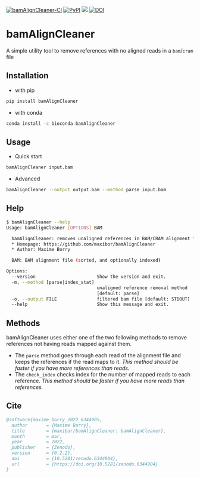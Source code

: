 [![bamAlignCleaner-CI](https://github.com/maxibor/bamAlignCleaner/actions/workflows/ci.yml/badge.svg)](https://github.com/maxibor/bamAlignCleaner/actions/workflows/ci.yml) [![PyPI](https://img.shields.io/pypi/v/bamAlignCleaner?color=green&label=Install%20with%20pip)](https://pypi.org/project/bamAlignCleaner/) [![](https://img.shields.io/badge/install%20with-bioconda-brightgreen.svg?style=flat)](https://anaconda.org/bioconda/bamAlignCleaner) [![DOI](https://zenodo.org/badge/DOI/10.5281/zenodo.6344904.svg)](https://doi.org/10.5281/zenodo.6344904)



# bamAlignCleaner

A simple utility tool to remove references with no aligned reads in a `bam`/`cram` file

## Installation

* with pip 

```bash
pip install bamAlignCleaner 
```

* with conda

```bash
conda install -c bioconda bamAlignCleaner
```

## Usage

* Quick start

```bash
bamAlignCleaner input.bam
```

* Advanced

```bash
bamAlignCleaner --output output.bam --method parse input.bam
```

## Help

```bash
$ bamAlignCleaner --help
Usage: bamAlignCleaner [OPTIONS] BAM

  bamAlignCleaner: removes unaligned references in BAM/CRAM alignment files
  * Homepage: https://github.com/maxibor/bamAlignCleaner
  * Author: Maxime Borry

  BAM: BAM alignment file (sorted, and optionally indexed)

Options:
  --version                       Show the version and exit.
  -m, --method [parse|index_stat]
                                  unaligned reference removal method
                                  [default: parse]
  -o, --output FILE               filtered bam file [default: STDOUT]
  --help                          Show this message and exit.
```

## Methods

bamAlignCleaner uses either one of the two following methods to remove references not having reads mapped against them.

* The `parse` method goes through each read of the alignment file and keeps the references if the read maps to it. *This method should be faster if you have more references than reads.*
* The `check_index` checks index for the number of mapped reads to each reference. *This method should be faster if you have more reads than references.*

## Cite

```bibtex
@software{maxime_borry_2022_6344905,
  author       = {Maxime Borry},
  title        = {maxibor/bamAlignCleaner: bamAlignCleaner},
  month        = mar,
  year         = 2022,
  publisher    = {Zenodo},
  version      = {0.2.2},
  doi          = {10.5281/zenodo.6344904},
  url          = {https://doi.org/10.5281/zenodo.6344904}
}
```